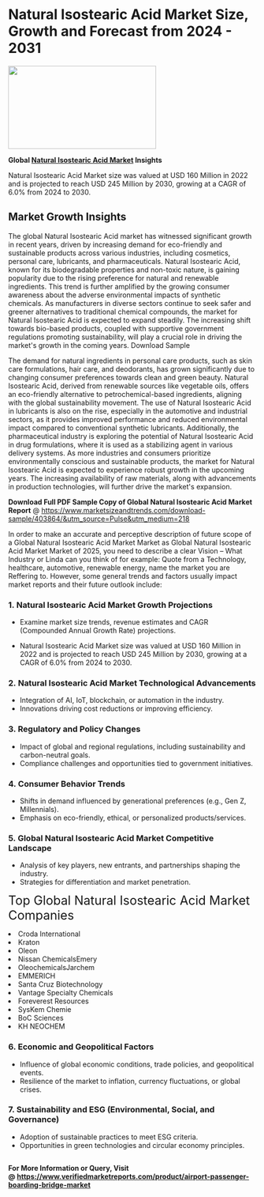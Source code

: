 <H1>Natural Isostearic Acid Market Size, Growth and Forecast from 2024 - 2031</H1><img class="aligncenter size-medium wp-image-584254" src="https://thirdeyenews.in/wp-content/uploads/2024/09/Global-Market-Research-300x168.jpeg" alt="" width="300" height="168" /><p><strong>Global&nbsp;<a href="https://www.marketsizeandtrends.com/download-sample/403864/&amp;utm_source=Pulse&amp;utm_medium=218">Natural Isostearic Acid Market</a> Insights</strong></p><p>Natural Isostearic Acid Market size was valued at USD 160 Million in 2022 and is projected to reach USD 245 Million by 2030, growing at a CAGR of 6.0% from 2024 to 2030.</p><p><h2>Market Growth Insights</h2> <p>The global Natural Isostearic Acid market has witnessed significant growth in recent years, driven by increasing demand for eco-friendly and sustainable products across various industries, including cosmetics, personal care, lubricants, and pharmaceuticals. Natural Isostearic Acid, known for its biodegradable properties and non-toxic nature, is gaining popularity due to the rising preference for natural and renewable ingredients. This trend is further amplified by the growing consumer awareness about the adverse environmental impacts of synthetic chemicals. As manufacturers in diverse sectors continue to seek safer and greener alternatives to traditional chemical compounds, the market for Natural Isostearic Acid is expected to expand steadily. The increasing shift towards bio-based products, coupled with supportive government regulations promoting sustainability, will play a crucial role in driving the market's growth in the coming years. Download Sample </p> <p>The demand for natural ingredients in personal care products, such as skin care formulations, hair care, and deodorants, has grown significantly due to changing consumer preferences towards clean and green beauty. Natural Isostearic Acid, derived from renewable sources like vegetable oils, offers an eco-friendly alternative to petrochemical-based ingredients, aligning with the global sustainability movement. The use of Natural Isostearic Acid in lubricants is also on the rise, especially in the automotive and industrial sectors, as it provides improved performance and reduced environmental impact compared to conventional synthetic lubricants. Additionally, the pharmaceutical industry is exploring the potential of Natural Isostearic Acid in drug formulations, where it is used as a stabilizing agent in various delivery systems. As more industries and consumers prioritize environmentally conscious and sustainable products, the market for Natural Isostearic Acid is expected to experience robust growth in the upcoming years. The increasing availability of raw materials, along with advancements in production technologies, will further drive the market's expansion. </p><p><span class=""><strong>Download Full PDF Sample Copy of Global Natural Isostearic Acid Market Report</strong> @ <a href="https://www.marketsizeandtrends.com/download-sample/403864/&amp;utm_source=Pulse&amp;utm_medium=218" target="_blank">https://www.marketsizeandtrends.com/download-sample/403864/&amp;utm_source=Pulse&amp;utm_medium=218</a></span></p><p>In order to make an accurate and perceptive description of future scope of a Global&nbsp;Natural Isostearic Acid Market Market as Global&nbsp;Natural Isostearic Acid Market Market of 2025, you need to describe a clear Vision &ndash; What Industry or Linda can you think of for example: Quote from a Technology, healthcare, automotive, renewable energy, name the market you are Reffering to. However, some general trends and factors usually impact market reports and their future outlook include:</p><h3>1.&nbsp;<strong>Natural Isostearic Acid Market Growth Projections</strong></h3><ul><li>Examine market size trends, revenue estimates and CAGR (Compounded Annual Growth Rate) projections.</li><li><p>Natural Isostearic Acid Market size was valued at USD 160 Million in 2022 and is projected to reach USD 245 Million by 2030, growing at a CAGR of 6.0% from 2024 to 2030.</p></li></ul><h3>2.&nbsp;<strong>Natural Isostearic Acid Market Technological Advancements</strong></h3><ul><li>Integration of AI, IoT, blockchain, or automation in the industry.</li><li>Innovations driving cost reductions or improving efficiency.</li></ul><h3>3.&nbsp;<strong>Regulatory and Policy Changes</strong></h3><ul><li>Impact of global and regional regulations, including sustainability and carbon-neutral goals.</li><li>Compliance challenges and opportunities tied to government initiatives.</li></ul><h3>4.&nbsp;<strong>Consumer Behavior Trends</strong></h3><ul><li>Shifts in demand influenced by generational preferences (e.g., Gen Z, Millennials).</li><li>Emphasis on eco-friendly, ethical, or personalized products/services.</li></ul><h3>5.&nbsp;<strong>Global Natural Isostearic Acid Market Competitive Landscape</strong></h3><ul><li>Analysis of key players, new entrants, and partnerships shaping the industry.</li><li>Strategies for differentiation and market penetration.</li></ul><p data-pm-slice="1 1 []"><span style="color: inherit; font-family: inherit; font-size: 25px;">Top Global Natural Isostearic Acid Market Companies</span></p><div class="" data-test-id=""><p><li>Croda International</li><li> Kraton</li><li> Oleon</li><li> Nissan ChemicalsEmery</li><li> OleochemicalsJarchem</li><li> EMMERICH</li><li> Santa Cruz Biotechnology</li><li> Vantage Specialty Chemicals</li><li> Foreverest Resources</li><li> SysKem Chemie</li><li> BoC Sciences</li><li> KH NEOCHEM</li></p></div><h3>6.&nbsp;<strong>Economic and Geopolitical Factors</strong></h3><ul><li>Influence of global economic conditions, trade policies, and geopolitical events.</li><li>Resilience of the market to inflation, currency fluctuations, or global crises.</li></ul><h3>7.&nbsp;<strong>Sustainability and ESG (Environmental, Social, and Governance)</strong></h3><ul><li>Adoption of sustainable practices to meet ESG criteria.</li><li>Opportunities in green technologies and circular economy principles.</li></ul><h2><strong style="font-size: 14px;">For More Information or Query, Visit @&nbsp;</strong><a style="background-color: #ffffff; font-size: 14px;" href="https://www.marketsizeandtrends.com/report/natural-isostearic-acid-market/" target="_blank">https://www.verifiedmarketreports.com/product/airport-passenger-boarding-bridge-market</a></h2>
